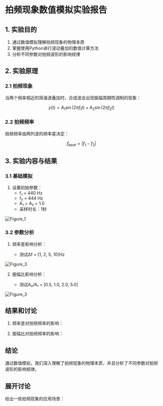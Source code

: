 # 拍频现象数值模拟实验报告

## 1. 实验目的
1. 通过数值模拟理解拍频现象的物理本质
2. 掌握使用Python进行波动叠加的数值计算方法
3. 分析不同参数对拍频波形的影响规律

## 2. 实验原理
### 2.1 拍频现象
当两个频率相近的简谐波叠加时，合成波会出现振幅周期性调制的现象：

$$
y(t) = A_1\sin(2\pi f_1 t) + A_2\sin(2\pi f_2 t)
$$

### 2.2 拍频频率
拍频频率由两列波的频率差决定：

$$
f_{beat} = |f_1 - f_2|
$$


## 3. 实验内容与结果

### 3.1 基础模拟
1. 设置初始参数：
   - f₁ = 440 Hz
   - f₂ = 444 Hz 
   - A₁ = A₂ = 1.0
   - 采样时长：1秒

![Figure_1](https://github.com/user-attachments/assets/a08db0a5-9add-4420-a618-29627c335501)


### 3.2 参数分析
1. 频率差影响分析：
   
   - 测试Δf = [1, 2, 5, 10]Hz

![Figure_3](https://github.com/user-attachments/assets/5a286edb-2616-4144-b1de-00d23c76028b)


2. 振幅比影响分析：
   
   - 测试A₂/A₁ = [0.5, 1.0, 2.0, 5.0]

![Figure_3](https://github.com/user-attachments/assets/6b17cc5c-0c5b-481c-945e-8f7ce16467b0)


## 结果和讨论
1. 频率差对拍频频率的影响：
  
2. 振幅比对拍频频率的影响：
  
## 结论
通过数值模拟，我们深入理解了拍频现象的物理本质，并且分析了不同参数对拍频波形的影响规律。

## 展开讨论
给出一些拍频现象的应用场景：
